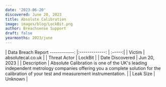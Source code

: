 ```yaml
---
date: '2023-06-20'
discovered: June 20, 2023
title: Absolute Calibration
image: images/blog/LockBit.png
author: Breachsense Support
draft: false
yearmonths: 2023/june
---
```



| Data Breach Report
------------:     |:-------------:    | :-----:|
| Victim      | absolutecal.co.uk      | 
| Threat Actor      | LockBit      | 
| Date Discovered      | Jun 20, 2023      | 
| Description      | Absolute Calibration is one of the UK's leading independent metrology companies offering you a complete solution for the calibration of your test and measurement instrumentation.      | 
| Leak Size      | Unknown      | 

